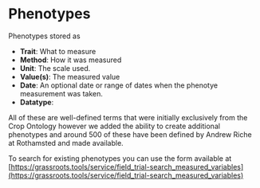 # Phenotypes


Phenotypes stored as 

* **Trait**: What to measure
* **Method**:  How it was measured
* **Unit**: The scale used.
* **Value(s)**: The measured value
* **Date**: An optional date or range of dates when the phenotye measurement was taken.
* **Datatype**: 


All of these are well-defined terms that were initially exclusively from the Crop Ontology however we added the 
ability to create additional phenotypes and around 500 of these have been defined by Andrew Riche at Rothamsted and 
made available.

To search for existing phenotypes you can use the form available at [https://grassroots.tools/service/field_trial-search_measured_variables](https://grassroots.tools/service/field_trial-search_measured_variables) 


